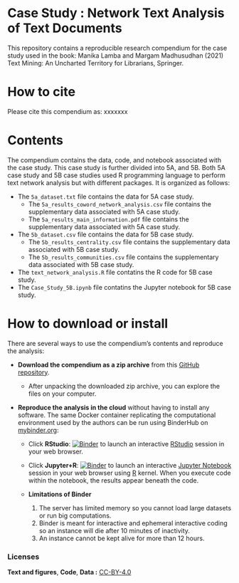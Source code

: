 # Case Study : Network Text Analysis of Text Documents

This repository contains a reproducible research compendium for the case study used in the book:
Manika Lamba and Margam Madhusudhan (2021) Text Mining: An Uncharted Territory for Librarians, Springer.

# How to cite
Please cite this compendium as: xxxxxxx

# Contents
The compendium contains the data, code, and notebook associated with the case study. This case study is further divided into 5A, and 5B. Both 5A case study and 5B case studies used R programming language to perform text network analysis but with different packages. It is organized as follows:

  - The `5a_dataset.txt` file contains the data for 5A case study.
    - The `5a_results_coword_network_analysis.csv` file contains the supplementary data associated with 5A case study.
    - The `5a_results_main_information.pdf` file contains the supplementary data associated with 5A case study.
  - The `5b_dataset.csv` file contains the data for 5B case study.
    - The `5b_results_centrality.csv` file contains the supplementary data associated with 5B case study.
    - The `5b_results_communities.csv` file contains the supplementary data associated with 5B case study.
  - The `text_network_analysis.R` file contatins the R code for 5B case study.
  - The `Case_Study_5B.ipynb` file contatins the Jupyter notebook for 5B case study.

# How to download or install
There are several ways to use the compendium’s contents and reproduce
the analysis:

  - **Download the compendium as a zip archive** from this [GitHub
    repository](https://github.com/textmining-utl/chapter5/archive/master.zip).
    
      - After unpacking the downloaded zip archive, you can explore the
        files on your computer.

  - **Reproduce the analysis in the cloud** without having to install
    any software. The same Docker container replicating the
    computational environment used by the authors can be run using
    BinderHub on [mybinder.org](https://mybinder.org/):
    
      - Click
        **RStudio**: [![Binder](http://mybinder.org/badge_logo.svg)](http://mybinder.org/v2/gh/textmining-utl/chapter5/master?urlpath=rstudio) to launch an interactive 
        [RStudio](https://rstudio.com/) session in your web browser.
        
       - Click
        **Jupyter+R**: [![Binder](http://mybinder.org/badge_logo.svg)](http://mybinder.org/v2/gh/textmining-utl/chapter5/master?filepath=Case_Study_5B.ipynb) to launch an interactive [Jupyter Notebook](https://jupyter.org/) session in your web browser using [R](https://cloud.r-project.org/index.html) kernel. When you execute code within the notebook, the results appear beneath the code.
        
       - **Limitations of Binder**
         1. The server has limited memory so you cannot load large datasets or run big computations.
         2. Binder is meant for interactive and ephemeral interactive coding so an instance will die after 10 minutes of inactivity.
         3. An instance cannot be kept alive for more than 12 hours.

### Licenses

**Text and figures**, **Code**, **Data :** [CC-BY-4.0](http://creativecommons.org/licenses/by/4.0/)


